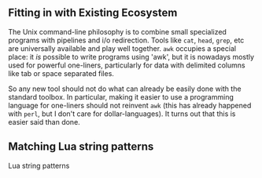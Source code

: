## Fitting in with Existing Ecosystem

The Unix command-line philosophy is to combine small specialized programs 
with pipelines and i/o redirection.  Tools like `cat`, `head`, `grep`, etc are
universally available and play well together.  `awk` occupies a special place:
it _is_ possible to write programs using 'awk', but it
is nowadays mostly used for powerful one-liners, particularly for data with delimited
columns like tab or space separated files.

So any new tool should not do what can already be easily done with the standard
toolbox. 
In particular, making it easier to use a programming language for one-liners
should not reinvent `awk` (this has already happened with `perl`, but I don't care for 
dollar-languages).  It turns out that this is easier said than done.

## Matching Lua string patterns

Lua string patterns 